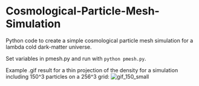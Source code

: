 # Cosmological-Particle-Mesh-Simulation
Python code to create a simple cosmological particle mesh simulation for a lambda cold dark-matter universe.

Set variables in pmesh.py and run with `python pmesh.py`.

Example .gif result for a thin projection of the density for a simulation including 150^3 particles on a 256^3 grid:
![gif_150_small](https://user-images.githubusercontent.com/51052495/94735910-b8b22a00-036b-11eb-9337-1893b70847a3.gif)
